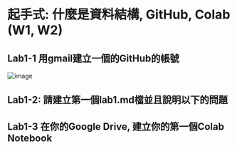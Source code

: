 # 起手式: 什麼是資料結構, GitHub, Colab (W1, W2)

## Lab1-1 用gmail建立一個的GitHub的帳號
 
![image](https://user-images.githubusercontent.com/100504908/155870402-094a07aa-9e92-42de-a82c-2cb6bc471821.png)


## Lab1-2: 請建立第一個lab1.md檔並且說明以下的問題


## Lab1-3 在你的Google Drive, 建立你的第一個Colab Notebook
